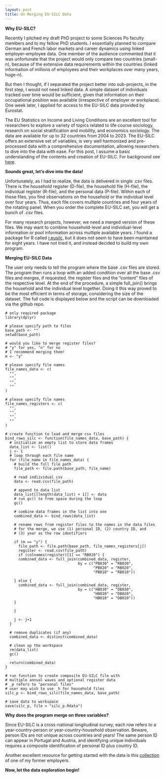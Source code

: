 ```yaml
---
layout: post
title: On Merging EU-SILC Data
---
```


**Why EU-SILC?**

Recently I pitched my draft PhD project to some Sciences Po faculty members and to my fellow PhD students. I essentially planned to compare German and French labor markets and career dynamics using linked employer-employee data. One member of the audience commented that it was unfortunate that the project would only compare two countries (small-n), because of the extensive data requirements within the countries (linked information of millions of employees and their workplaces over many years, huge-n). 

But then I thought, if I separated the project better into sub-projects, in the first step, I would not need linked data. A simple dataset of individuals tracked over time would be sufficient, given that information on their occupational position was available (irrespective of employer or workplace). One week later, I applied for access to the EU-SILC data provided by Eurostat.

The EU Statistics on Income and Living Conditions are an excellent tool for researchers to explore a variety of topics related to life course sociology, research on social stratification and mobility, and economics sociology. The data are available for up to 32 countries from 2004 to 2023. The EU-SILC offers an extensive set of variables, is very well harmonized and pre-processed data with a comprehensive documentation, allowing researchers to dive into the data with ease. For this post, I assume a basic understanding of the contents and creation of EU-SILC. For background see [here](https://ec.europa.eu/eurostat/web/microdata/european-union-statistics-on-income-and-living-conditions). 
 
**Sounds great, let’s dive into the data!**

Unfortunately, as I had to realize, the data is delivered in single .csv files. There is the household register (D-file), the household file (H-file), the individual register (R-file), and the personal data (P-file). Within each of these files, you find observations on the household or the individual level over four years. Thus, each file covers multiple countries and four years of the rotating panel. When you order the complete EU-SILC set, you will get a bunch of .csv files.

For many research projects, however, we need a merged version of these files. We may want to combine household-level and individual-level information or pool information across multiple available years. I found a package for R called [r.eusilc](https://github.com/muuankarski/r.eusilc), but it does not seem to have been maintained for eight years. I have not tried it, and instead decided to build my own program.

**Merging EU-SILC Data**

The user only needs to tell the program where the base .csv files are stored. The program then runs a loop with an added condition over all the base .csv files and merges, if requested, the register files and the “content” files of the respective level. At the end of the procedure, a simple full_join() brings the household and the individual level together. Doing it this way proved to be the most efficient in terms of storage, considering the size of the dataset. The full code is displayed below and the script can be downloaded via the github repo.

```{r}
# only required package
library(dplyr)

```

```{r}
# please specify path to files
base_path <- ""
setwd(base_path)

# would you like to merge register files?
# "y" for yes, "n" for no
# I recommend merging them!
m <- "y"

# please specify file names
file_names_data <- c(
  "",
  "",
  "",
  ""
)

# please specify file names
file_names_registers <- c(
  "",
  "",
  "",
  ""
)

```


```{r}
# create function to load and merge csv files
bind_rows_silc <- function(file_names_data, base_path) {
  # initialize an empty list to store data frames
  data_list <- list()
  j <- 1
  # loop through each file name
  for (file_name in file_names_data) {
    # build the full file path
    file_path <- file.path(base_path, file_name)
    
    # read indiividual csv
    data <- read.csv(file_path)
    
    # append to data list
    data_list[[length(data_list) + 1]] <- data
    # run gc() to free space during the loop
    gc()
    
    # combine data frames in the list into one
    combined_data <- bind_rows(data_list)
    
    # rename rows from register files to the names in the data files
    # for the merge, we use (1) personal ID, (2) country ID, and
    # (3) year as the row identifiers
    
    if (m == "y") {
      file_path <- file.path(base_path, file_names_registers[j])
      register <- read.csv(file_path)
      if (colnames(register)[1] == "RB010") {
      combined_data <- full_join(combined_data, register,
                                 by = c("PB030" = "RB030",
                                        "PB020" = "RB020",
                                        "PB010" = "RB010"))
      
    } else {
      combined_data <- full_join(combined_data, register,
                                 by = c("HB030" = "DB030",
                                        "HB020" = "DB020",
                                        "HB010" = "DB010"))
    }
                             
    }
    
    j <- j+1 
  }

  # remove duplicates (if any)
  combined_data <- distinct(combined_data)
  
  # clean up the workspace
  rm(data_list)
  gc()
  
  return(combined_data)
}

```

```{r}
# run function to create composite EU-SILC file with
# multiple annual waves and optional register data
# _p refers to "personal files"
# user may wish to use _h for household files
silc_p <- bind_rows_silc(file_names_data, base_path)
```

```{r}
# save data to workspace
save(silc_p, file = "silc_p.Rdata")
```


**Why does the program merge on three variables?**

Since EU-SILC is a cross-national longitudinal survey, each row refers to a year-country-person or year-country-household observation. Beware, person IDs are not unique across countries and years! The same person ID can appear in Portugal and Austria, and identifying unique individuals requires a composite identification of personal ID plus country ID. 

Another excellent resource for getting started with the data is this [collection](https://www.gesis.org/gml/european-microdata/eu-silc) of one of my former employers. 

**Now, let the data exploration begin!**












